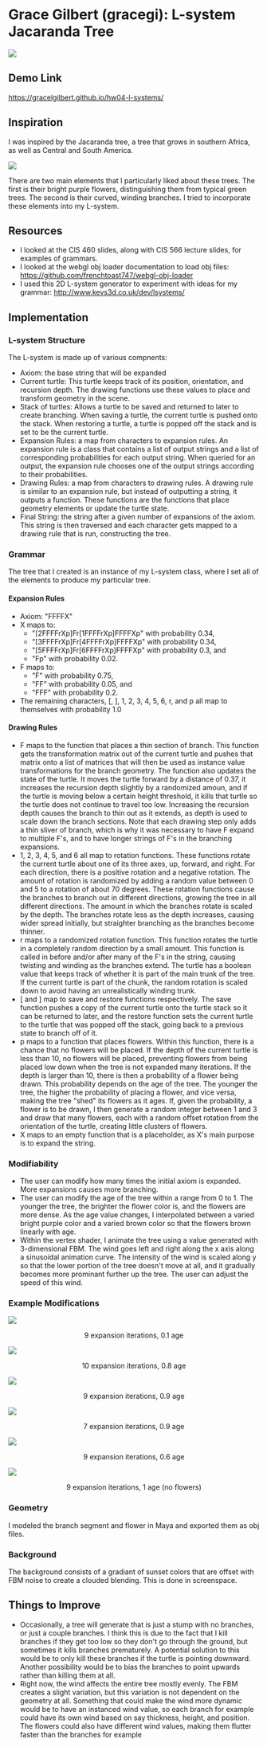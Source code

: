 # Grace Gilbert (gracegi): L-system Jacaranda Tree

![](finalCoverTree.png)

## Demo Link
https://gracelgilbert.github.io/hw04-l-systems/

## Inspiration
I was inspired by the Jacaranda tree, a tree that grows in southern Africa, as well as Central and South America.

![](gweru_jacaranda.jpg)

There are two main elements that I particularly liked about these trees. The first is their bright purple flowers, distinguishing them from typical green trees. The second is their curved, winding branches. I tried to incorporate these elements into my L-system.

## Resources
- I looked at the CIS 460 slides, along with CIS 566 lecture slides, for examples of grammars.
- I looked at the webgl obj loader documentation to load obj files: https://github.com/frenchtoast747/webgl-obj-loader
- I used this 2D L-system generator to experiment with ideas for my grammar: http://www.kevs3d.co.uk/dev/lsystems/

## Implementation
### L-system Structure
The L-system is made up of various compnents:
- Axiom: the base string that will be expanded
- Current turtle: This turtle keeps track of its position, orientation, and recursion depth. The drawing functions use these values to place and transform geometry in the scene.
- Stack of turtles: Allows a turtle to be saved and returned to later to create branching.  When saving a turtle, the current turtle is pushed onto the stack. When restoring a turtle, a turtle is popped off the stack and is set to be the current turtle.
- Expansion Rules: a map from characters to expansion rules. An expansion rule is a class that contains a list of output strings and a list of corresponding probabilities for each output string. When queried for an output, the expansion rule chooses one of the output strings according to their probabilities.
- Drawing Rules: a map from characters to drawing rules. A drawing rule is similar to an expansion rule, but instead of outputting a string, it outputs a function. These functions are the functions that place geometry elements or update the turtle state.
- Final String: the string after a given number of expansions of the axiom.  This string is then traversed and each character gets mapped to a drawing rule that is run, constructing the tree.

### Grammar
The tree that I created is an instance of my L-system class, where I set all of the elements to produce my particular tree.
#### Expansion Rules
- Axiom: "FFFFX"
- X maps to: 
  - "[2FFFFrXp]Fr[1FFFFrXp]FFFFXp" with probability 0.34,
  - "[3FFFFrXp]Fr[4FFFFrXp]FFFFXp" with probability 0.34,
  - "[5FFFFrXp]Fr[6FFFFrXp]FFFFXp" with probability 0.3, and 
  - "Fp" with probability 0.02.
- F maps to: 
  - "F" with probability 0.75,
  - "FF" with probability 0.05, and 
  - "FFF" with probability 0.2.
- The remaining characters, [, ], 1, 2, 3, 4, 5, 6, r, and p all map to themselves with probability 1.0
#### Drawing Rules
- F maps to the function that places a thin section of branch. This function gets the transformation matrix out of the current turtle and pushes that matrix onto a list of matrices that will then be used as instance value transformations for the branch geometry. The function also updates the state of the turtle. It moves the turtle forward by a distance of 0.37, it increases the recursion depth slightly by a randomized amoun, and if the turtle is moving below a certain height threshold, it kills that turtle so the turtle does not continue to travel too low. Increasing the recursion depth causes the branch to thin out as it extends, as depth is used to scale down the branch sections. Note that each drawing step only adds a thin sliver of branch, which is why it was necessary to have F expand to multiple F's, and to have longer strings of F's in the branching expansions.
- 1, 2, 3, 4, 5, and 6 all map to rotation functions. These functions rotate the current turtle about one of its three axes, up, forward, and right. For each direction, there is a positive rotation and a negative rotation. The amount of rotation is randomized by adding a random value between 0 and 5 to a rotation of about 70 degrees. These rotation functions cause the branches to branch out in different directions, growing the tree in all different directions. The amount in which the branches rotate is scaled by the depth.  The branches rotate less as the depth increases, causing wider spread initially, but straighter branching as the branches become thinner.
- r maps to a randomized rotation function. This function rotates the turtle in a completely random direction by a small amount. This function is called in before and/or after many of the F's in the string, causing twisting and winding as the branches extend. The turtle has a boolean value that keeps track of whether it is part of the main trunk of the tree. If the current turtle is part of the chunk, the random rotation is scaled down to avoid having an unrealistically winding trunk.
- [ and ] map to save and restore functions respectively. The save function pushes a copy of the current turtle onto the turtle stack so it can be returned to later, and the restore function sets the current turtle to the turtle that was popped off the stack, going back to a previous state to branch off of it.
- p maps to a function that places flowers. Within this function, there is a chance that no flowers will be placed. If the depth of the current turtle is less than 10, no flowers will be placed, preventing flowers from being placed low down when the tree is not expanded many iterations. If the depth is larger than 10, there is then a probability of a flower being drawn. This probability depends on the age of the tree. The younger the tree, the higher the probability of placing a flower, and vice versa, making the tree "shed" its flowers as it ages. If, given the probability, a flower is to be drawn, I then generate a random integer between 1 and 3 and draw that many flowers, each with a random offset rotation from the orientation of the turtle, creating little clusters of flowers. 
- X maps to an empty function that is a placeholder, as X's main purpose is to expand the string.

### Modifiability
- The user can modify how many times the initial axiom is expanded. More expansions causes more branching.
- The user can modify the age of the tree within a range from 0 to 1. The younger the tree, the brighter the flower color is, and the flowers are more dense. As the age value changes, I interpolated between a varied bright purple color and a varied brown color so that the flowers brown linearly with age. 
- Within the vertex shader, I animate the tree using a value generated with 3-dimensional FBM. The wind goes left and right along the x axis along a sinusoidal animation curve. The intensity of the wind is scaled along y so that the lower portion of the tree doesn't move at all, and it gradually becomes more prominant further up the tree.  The user can adjust the speed of this wind.

### Example Modifications

![](finalCoverTree.png)
<p align="center">
  9 expansion iterations, 0.1 age
</p>

![](DyingFull.png)
<p align="center">
  10 expansion iterations, 0.8 age
</p>

![](DyingTall.png)
<p align="center">
  9 expansion iterations, 0.9 age
</p>

![](DyingShort.png)
<p align="center">
  7 expansion iterations, 0.9 age
</p>

![](middleAgeNew.png)
<p align="center">
  9 expansion iterations, 0.6 age
</p>

![](flowerless.png)
<p align="center">
  9 expansion iterations, 1 age (no flowers)
</p>

### Geometry
I modeled the branch segment and flower in Maya and exported them as obj files.

### Background
The background consists of a gradiant of sunset colors that are offset with FBM noise to create a clouded blending. This is done in screenspace.

## Things to Improve
- Occasionally, a tree will generate that is just a stump with no branches, or just a couple branches. I think this is due to the fact that I kill branches if they get too low so they don't go through the ground, but sometimes it kills branches prematurely. A potential solution to this would be to only kill these branches if the turtle is pointing downward. Another possibility would be to bias the branches to point upwards rather than killing them at all.
- Right now, the wind affects the entire tree mostly evenly. The FBM creates a slight variation, but this variation is not dependent on the geometry at all. Something that could make the wind more dynamic would be to have an instanced wind value, so each branch for example could have its own wind based on say thickness, height, and position. The flowers could also have different wind values, making them flutter faster than the branches for example
